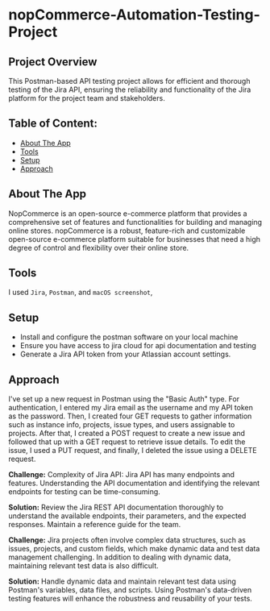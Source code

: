 # nopCommerce-Automation-Testing-Project


## Project Overview<a id="project-overview"></a>

This Postman-based API testing project allows for efficient and thorough testing of the Jira API, ensuring the reliability and functionality of the Jira platform for the project team and stakeholders.



## Table of Content:

- [About The App](#about-the-app)
- [Tools](#tools)
- [Setup](#setup)
- [Approach](#approach)

## About The App

NopCommerce is an open-source e-commerce platform that provides a comprehensive set of features and functionalities for building and managing online stores. nopCommerce is a robust, feature-rich and customizable open-source e-commerce platform suitable for businesses that need a high degree of control and flexibility over their online store.

## Tools
I used `Jira`, `Postman`,  and `macOS screenshot`,

## Setup
- Install and configure the postman software on your local machine
- Ensure you have access to jira cloud for api documentation and testing
- Generate a Jira API token from your Atlassian account settings.


## Approach

I've set up a new request in Postman using the "Basic Auth" type. For authentication, I entered my Jira email as the username and my API token as the password. Then, I created four GET requests to gather information such as instance info, projects, issue types, and users assignable to projects. After that, I created a POST request to create a new issue and followed that up with a GET request to retrieve issue details. To edit the issue, I used a PUT request, and finally, I deleted the issue using a DELETE request.

**Challenge:** Complexity of Jira API: Jira API has many endpoints and features. Understanding the API documentation and identifying the relevant endpoints for testing can be time-consuming.

**Solution:** Review the Jira REST API documentation thoroughly to understand the available endpoints, their parameters, and the expected responses. Maintain a reference guide for the team.

**Challenge:** Jira projects often involve complex data structures, such as issues, projects, and custom fields, which make dynamic data and test data management challenging. In addition to dealing with dynamic data, maintaining relevant test data is also difficult.

**Solution:** Handle dynamic data and maintain relevant test data using Postman's variables, data files, and scripts. Using Postman's data-driven testing features will enhance the robustness and reusability of your tests.

